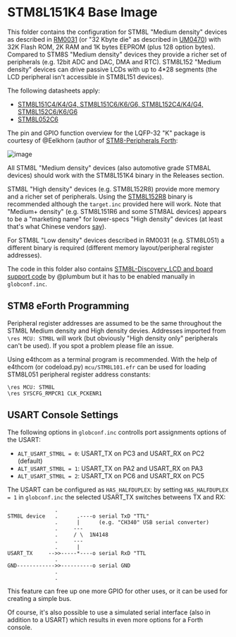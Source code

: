 # STM8L151K4 Base Image

This folder contains the configuration for STM8L "Medium density" devices as described in [RM0031](https://www.st.com/resource/en/reference_manual/cd00218714-stm8l050j3-stm8l051f3-stm8l052c6-stm8l052r8-mcus-and-stm8l151l152-stm8l162-stm8al31-stm8al3l-lines-stmicroelectronics.pdf) (or "32 Kbyte die" as described in [UM0470](https://www.st.com/content/ccc/resource/technical/document/user_manual/ca/89/41/4e/72/31/49/f4/CD00173911.pdf/files/CD00173911.pdf/jcr:content/translations/en.CD00173911.pdf)) with 32K Flash ROM, 2K RAM and 1K bytes EEPROM (plus 128 option bytes). Compared to STM8S "Medium density" devices they provide a richer set of peripherals (e.g. 12bit ADC and DAC, DMA and RTC). STM8L152 "Medium density" devices can drive passive LCDs with up to 4*28 segments (the LCD peripheral isn't accessible in STM8L151 devices).

The following datasheets apply:

* [STM8L151C4/K4/G4, STM8L151C6/K6/G6, STM8L152C4/K4/G4, STM8L152C6/K6/G6](https://www.st.com/resource/en/datasheet/stm8l151K4.pdf)
* [STM8L052C6](https://www.st.com/resource/en/datasheet/stm8l052c6.pdf)

The pin and GPIO function overview for the LQFP-32 "K" package is courtesy of @Eelkhorn (author of [STM8-Peripherals Forth](https://github.com/Eelkhoorn/stm8-peripherals-forth):

![image](https://user-images.githubusercontent.com/5466977/96334854-1c2e9e00-1074-11eb-9c9b-a490784b869f.png)

All STM8L "Medium density" devices (also automotive grade STM8AL devices) should work with the STM8L151K4 binary in the Releases section.

STM8L "High density" devices (e.g. STM8L152R8) provide more memory and a richer set of peripherals. Using the [STM8L152R8](https://github.com/TG9541/stm8ef/tree/master/STM8L152R8) binary is recommended although the `target.inc` provided here will work. Note that "Medium+ density" (e.g. STM8L151R6 and some STM8AL devices) appears to be a "marketing name" for lower-specs "High density" devices (at least that's what Chinese vendors [say](https://www.aliexpress.com/item/32881789448.html)).

For STM8L "Low density" devices described in RM0031 (e.g. STM8L051) a different binary is required (different memory layout/peripheral register addresses).

The code in this folder also contains [STM8L-Discovery_LCD and board support code](https://github.com/TG9541/stm8ef/tree/master/STM8L-DISCOVERY) by @plumbum but it has to be enabled manually in `globconf.inc`.

## STM8 eForth Programming

Peripheral register addresses are assumed to be the same throughout the STM8L Medium density and High density devies. Addresses imported from `\res MCU: STM8L` will work (but obviously "High density only" peripherals can't be used). If you spot a problem please file an issue.

Using e4thcom as a terminal program is recommended. With the help of e4thcom (or codeload.py) `mcu/STM8L101.efr` can be used for loading STM8L051 peripheral register address constants:

```Forth
\res MCU: STM8L
\res SYSCFG_RMPCR1 CLK_PCKENR1
```

## USART Console Settings

The following options in `globconf.inc` controlls port assignments options of the USART:

* `ALT_USART_STM8L = 0`: USART_TX on PC3 and USART_RX on PC2 (default)
* `ALT_USART_STM8L = 1`: USART_TX on PA2 and USART_RX on PA3
* `ALT_USART_STM8L = 2`: USART_TX on PC6 and USART_RX on PC5

The USART can be configured as `HAS_HALFDUPLEX`: by setting `HAS_HALFDUPLEX = 1` in `globconf.inc` the selected USART_TX switches betweens TX and RX:

```
               .
STM8L device   .      .----o serial TxD "TTL"
               .      |      (e.g. "CH340" USB serial converter)
               .     ---
               .     / \  1N4148
               .     ---
               .      |
USART_TX     -->>-----*----o serial RxD "TTL
               .
GND------------>>----------o serial GND
               .
               .
```

This feature can free up one more GPIO for other uses, or it can be used for creating a simple bus.

Of course, it's also possible to use a simulated serial interface (also in addition to a USART) which results in even more options for a Forth console.
